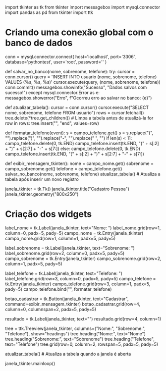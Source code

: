 import tkinter as tk
from tkinter import messagebox
import mysql.connector
import pandas as pd
from tkinter import ttk

# Criando uma conexão global com o banco de dados
conn = mysql.connector.connect(
    host='localhost',
    port='3306',
    database='pythontest',
    user='root',
    password=''
)

def salvar_no_banco(nome, sobrenome, telefone):
    try:
        cursor = conn.cursor()
        query = 'INSERT INTO usuario (nome, sobrenome, telefone) VALUES (%s, %s, %s)'
        cursor.execute(query, (nome, sobrenome, telefone))
        conn.commit()
        messagebox.showinfo("Sucesso", "Dados salvos com sucesso!")
    except mysql.connector.Error as e:
        messagebox.showerror("Erro", f"Ocorreu erro ao salvar no banco: {e}")

def atualizar_tabela():
    cursor = conn.cursor()
    cursor.execute("SELECT  nome, sobrenome, telefone FROM usuario")
    rows = cursor.fetchall()
    tree.delete(*tree.get_children())  # Limpa a tabela antes de atualizá-la
    for row in rows:
        tree.insert("", "end", values=row)

def formatar_telefone(event):
    s = campo_telefone.get()
    s = s.replace("(", "").replace(")", "").replace("-", "").replace(" ", "")
    if len(s) < 11:
        campo_telefone.delete(0, tk.END)
        campo_telefone.insert(tk.END, "(" + s[:2] + ")" + s[2:7] + "-" + s[7:])
    else:
        campo_telefone.delete(0, tk.END)
        campo_telefone.insert(tk.END, "(" + s[:2] + ")" + s[2:7] + "-" + s[7:])

def exibir_mensagem_tkinter():
    nome = campo_nome.get()
    sobrenome = campo_sobrenome.get()
    telefone = campo_telefone.get()
    salvar_no_banco(nome, sobrenome, telefone)
    atualizar_tabela()  # Atualiza a tabela após inserir um novo registro

janela_tkinter = tk.Tk()
janela_tkinter.title("Cadastro Pessoa")
janela_tkinter.geometry("800x250")

# Criação dos widgets
label_nome = tk.Label(janela_tkinter, text="Nome: ")
label_nome.grid(row=1, column=0, padx=5, pady=5)
campo_nome = tk.Entry(janela_tkinter)
campo_nome.grid(row=1, column=1, padx=5, pady=5)

label_sobrenome = tk.Label(janela_tkinter, text="Sobrenome: ")
label_sobrenome.grid(row=2, column=0, padx=5, pady=5)
campo_sobrenome = tk.Entry(janela_tkinter)
campo_sobrenome.grid(row=2, column=1, padx=5, pady=5)

label_telefone = tk.Label(janela_tkinter, text="Telefone: ")
label_telefone.grid(row=3, column=0, padx=5, pady=5)
campo_telefone = tk.Entry(janela_tkinter)
campo_telefone.grid(row=3, column=1, padx=5, pady=5)
campo_telefone.bind("<KeyRelease>", formatar_telefone)

botao_cadastrar = tk.Button(janela_tkinter, text="Cadastrar", command=exibir_mensagem_tkinter)
botao_cadastrar.grid(row=4, column=0, columnspan=2, padx=5, pady=5)

resultado = tk.Label(janela_tkinter, text="")
resultado.grid(row=4, column=1)

tree = ttk.Treeview(janela_tkinter, columns=("Nome:", "Sobrenome:", "Telefone"), show="headings")
tree.heading("Nome:", text="Nome")
tree.heading("Sobrenome:", text="Sobrenome")
tree.heading("Telefone", text="Telefone")
tree.grid(row=0, column=2, rowspan=5, padx=5, pady=5)

atualizar_tabela()  # Atualiza a tabela quando a janela é aberta

janela_tkinter.mainloop()
